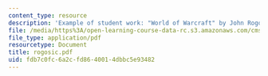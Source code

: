 ```yaml
---
content_type: resource
description: 'Example of student work: "World of Warcraft" by John Rogosic.'
file: /media/https%3A/open-learning-course-data-rc.s3.amazonaws.com/cms-600-videogame-theory-and-analysis-fall-2007/fdb7c0fc6a2cfd8640014dbbc5e93482_rogosic.pdf
file_type: application/pdf
resourcetype: Document
title: rogosic.pdf
uid: fdb7c0fc-6a2c-fd86-4001-4dbbc5e93482
---
```

